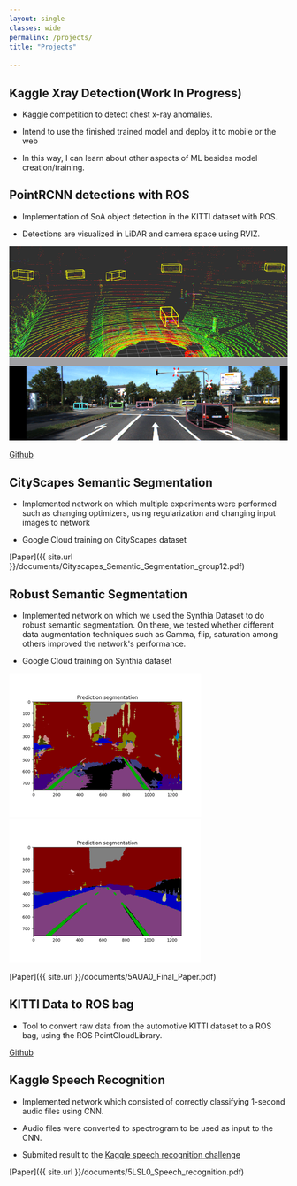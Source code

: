 ```yaml
---
layout: single
classes: wide
permalink: /projects/
title: "Projects"

---
```


## Kaggle Xray Detection(Work In Progress)

* Kaggle competition to detect chest x-ray anomalies. 

* Intend to use the finished trained model and deploy it to mobile or the web

* In this way, I can learn about other aspects of ML besides model creation/training.

## PointRCNN detections with ROS
* Implementation of SoA object detection in the KITTI dataset with ROS. 

* Detections are visualized in LiDAR and camera space using RVIZ.

![](/assets/images/pointrcnn_dets.png) 



[Github](https://github.com/dmatos2012/pointrcnn_detector_ros)

## CityScapes Semantic Segmentation
* Implemented network on which multiple experiments were performed such as changing optimizers, using regularization and changing input images to network

* Google Cloud training on CityScapes dataset


 [Paper]({{ site.url }}/documents/Cityscapes_Semantic_Segmentation_group12.pdf)  

## Robust Semantic Segmentation

* Implemented network on which we used the Synthia Dataset to do robust semantic segmentation. On there, we tested whether different data augmentation techniques such as Gamma, flip, saturation among others improved the network's performance.

* Google Cloud training on Synthia dataset

![](/assets/images/4r_020.png) ![](/assets/images/4s_020.png) 

 [Paper]({{ site.url }}/documents/5AUA0_Final_Paper.pdf)  


## KITTI Data to ROS bag

 * Tool to convert raw data from the automotive KITTI dataset to a ROS bag, using the ROS PointCloudLibrary.

 [Github](https://github.com/dmatos2012/cpp_kitti_2_rosbag)




## Kaggle Speech Recognition

* Implemented network which consisted of correctly classifying 1-second audio files using CNN. 

* Audio files were converted to spectrogram to be used as input to the CNN.

* Submited result to the [Kaggle speech recognition challenge](https://www.kaggle.com/c/tensorflow-speech-recognition-challenge/overview)

[Paper]({{ site.url }}/documents/5LSL0_Speech_recognition.pdf)  